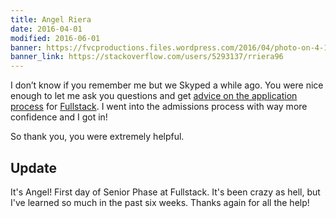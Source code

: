 ```yaml
---
title: Angel Riera
date: 2016-04-01
modified: 2016-06-01
banner: https://fvcproductions.files.wordpress.com/2016/04/photo-on-4-11-16-at-7-33-pm.jpg
banner_link: https://stackoverflow.com/users/5293137/rriera96
---
```


I don’t know if you remember me but we Skyped a while ago. You were nice enough to let me ask you questions and get [advice on the application process](https://fvcproductions.com/2016/03/31/all-the-bootcamp-things/) for [Fullstack](https://fullstackacademy.com). I went into the admissions process with way more confidence and I got in!

So thank you, you were extremely helpful.

## Update

It's Angel! First day of Senior Phase at Fullstack. It's been crazy as hell, but I've learned so much in the past six weeks. Thanks again for all the help!

